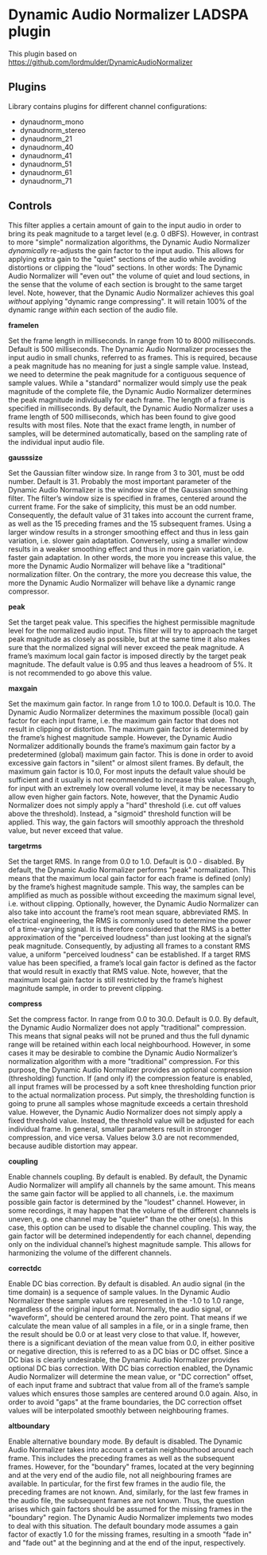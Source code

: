 # Dynamic Audio Normalizer LADSPA plugin

This plugin based on https://github.com/lordmulder/DynamicAudioNormalizer

## Plugins

Library contains plugins for different channel configurations:

* dynaudnorm_mono
* dynaudnorm_stereo
* dynaudnorm_21
* dynaudnorm_40
* dynaudnorm_41
* dynaudnorm_51
* dynaudnorm_61
* dynaudnorm_71


## Controls

This filter applies a certain amount of gain to the input audio in order to bring its peak magnitude to a target level (e.g. 0 dBFS). However, in contrast to more "simple" normalization algorithms, the Dynamic Audio Normalizer *dynamically* re-adjusts the gain factor to the input audio. This allows for applying extra gain to the "quiet" sections of the audio while avoiding distortions or clipping the "loud" sections. In other words: The Dynamic Audio Normalizer will "even out" the volume of quiet and loud sections, in the sense that the volume of each section is brought to the same target level. Note, however, that the Dynamic Audio Normalizer achieves this goal *without* applying "dynamic range compressing". It will retain 100% of the dynamic range *within* each section of the audio file.

**framelen**

Set the frame length in milliseconds. In range from 10 to 8000 milliseconds. Default is 500 milliseconds. The Dynamic Audio Normalizer processes the input audio in small chunks, referred to as frames. This is required, because a peak magnitude has no meaning for just a single sample value. Instead, we need to determine the peak magnitude for a contiguous sequence of sample values. While a "standard" normalizer would simply use the peak magnitude of the complete file, the Dynamic Audio Normalizer determines the peak magnitude individually for each frame. The length of a frame is specified in milliseconds. By default, the Dynamic Audio Normalizer uses a frame length of 500 milliseconds, which has been found to give good results with most files. Note that the exact frame length, in number of samples, will be determined automatically, based on the sampling rate of the individual input audio file.

**gausssize**

Set the Gaussian filter window size. In range from 3 to 301, must be odd number. Default is 31. Probably the most important parameter of the Dynamic Audio Normalizer is the window size of the Gaussian smoothing filter. The filter’s window size is specified in frames, centered around the current frame. For the sake of simplicity, this must be an odd number. Consequently, the default value of 31 takes into account the current frame, as well as the 15 preceding frames and the 15 subsequent frames. Using a larger window results in a stronger smoothing effect and thus in less gain variation, i.e. slower gain adaptation. Conversely, using a smaller window results in a weaker smoothing effect and thus in more gain variation, i.e. faster gain adaptation. In other words, the more you increase this value, the more the Dynamic Audio Normalizer will behave like a "traditional" normalization filter. On the contrary, the more you decrease this value, the more the Dynamic Audio Normalizer will behave like a dynamic range compressor.

**peak**

Set the target peak value. This specifies the highest permissible magnitude level for the normalized audio input. This filter will try to approach the target peak magnitude as closely as possible, but at the same time it also makes sure that the normalized signal will never exceed the peak magnitude. A frame’s maximum local gain factor is imposed directly by the target peak magnitude. The default value is 0.95 and thus leaves a headroom of 5%. It is not recommended to go above this value.

**maxgain**

Set the maximum gain factor. In range from 1.0 to 100.0. Default is 10.0. The Dynamic Audio Normalizer determines the maximum possible (local) gain factor for each input frame, i.e. the maximum gain factor that does not result in clipping or distortion. The maximum gain factor is determined by the frame’s highest magnitude sample. However, the Dynamic Audio Normalizer additionally bounds the frame’s maximum gain factor by a predetermined (global) maximum gain factor. This is done in order to avoid excessive gain factors in "silent" or almost silent frames. By default, the maximum gain factor is 10.0, For most inputs the default value should be sufficient and it usually is not recommended to increase this value. Though, for input with an extremely low overall volume level, it may be necessary to allow even higher gain factors. Note, however, that the Dynamic Audio Normalizer does not simply apply a "hard" threshold (i.e. cut off values above the threshold). Instead, a "sigmoid" threshold function will be applied. This way, the gain factors will smoothly approach the threshold value, but never exceed that value.

**targetrms**

Set the target RMS. In range from 0.0 to 1.0. Default is 0.0 - disabled. By default, the Dynamic Audio Normalizer performs "peak" normalization. This means that the maximum local gain factor for each frame is defined (only) by the frame’s highest magnitude sample. This way, the samples can be amplified as much as possible without exceeding the maximum signal level, i.e. without clipping. Optionally, however, the Dynamic Audio Normalizer can also take into account the frame’s root mean square, abbreviated RMS. In electrical engineering, the RMS is commonly used to determine the power of a time-varying signal. It is therefore considered that the RMS is a better approximation of the "perceived loudness" than just looking at the signal’s peak magnitude. Consequently, by adjusting all frames to a constant RMS value, a uniform "perceived loudness" can be established. If a target RMS value has been specified, a frame’s local gain factor is defined as the factor that would result in exactly that RMS value. Note, however, that the maximum local gain factor is still restricted by the frame’s highest magnitude sample, in order to prevent clipping.

**compress**

Set the compress factor. In range from 0.0 to 30.0. Default is 0.0. By default, the Dynamic Audio Normalizer does not apply "traditional" compression. This means that signal peaks will not be pruned and thus the full dynamic range will be retained within each local neighbourhood. However, in some cases it may be desirable to combine the Dynamic Audio Normalizer’s normalization algorithm with a more "traditional" compression. For this purpose, the Dynamic Audio Normalizer provides an optional compression (thresholding) function. If (and only if) the compression feature is enabled, all input frames will be processed by a soft knee thresholding function prior to the actual normalization process. Put simply, the thresholding function is going to prune all samples whose magnitude exceeds a certain threshold value. However, the Dynamic Audio Normalizer does not simply apply a fixed threshold value. Instead, the threshold value will be adjusted for each individual frame. In general, smaller parameters result in stronger compression, and vice versa. Values below 3.0 are not recommended, because audible distortion may appear.

**coupling**

Enable channels coupling. By default is enabled. By default, the Dynamic Audio Normalizer will amplify all channels by the same amount. This means the same gain factor will be applied to all channels, i.e. the maximum possible gain factor is determined by the "loudest" channel. However, in some recordings, it may happen that the volume of the different channels is uneven, e.g. one channel may be "quieter" than the other one(s). In this case, this option can be used to disable the channel coupling. This way, the gain factor will be determined independently for each channel, depending only on the individual channel’s highest magnitude sample. This allows for harmonizing the volume of the different channels.

**correctdc**

Enable DC bias correction. By default is disabled. An audio signal (in the time domain) is a sequence of sample values. In the Dynamic Audio Normalizer these sample values are represented in the -1.0 to 1.0 range, regardless of the original input format. Normally, the audio signal, or "waveform", should be centered around the zero point. That means if we calculate the mean value of all samples in a file, or in a single frame, then the result should be 0.0 or at least very close to that value. If, however, there is a significant deviation of the mean value from 0.0, in either positive or negative direction, this is referred to as a DC bias or DC offset. Since a DC bias is clearly undesirable, the Dynamic Audio Normalizer provides optional DC bias correction. With DC bias correction enabled, the Dynamic Audio Normalizer will determine the mean value, or "DC correction" offset, of each input frame and subtract that value from all of the frame’s sample values which ensures those samples are centered around 0.0 again. Also, in order to avoid "gaps" at the frame boundaries, the DC correction offset values will be interpolated smoothly between neighbouring frames.

**altboundary**

Enable alternative boundary mode. By default is disabled. The Dynamic Audio Normalizer takes into account a certain neighbourhood around each frame. This includes the preceding frames as well as the subsequent frames. However, for the "boundary" frames, located at the very beginning and at the very end of the audio file, not all neighbouring frames are available. In particular, for the first few frames in the audio file, the preceding frames are not known. And, similarly, for the last few frames in the audio file, the subsequent frames are not known. Thus, the question arises which gain factors should be assumed for the missing frames in the "boundary" region. The Dynamic Audio Normalizer implements two modes to deal with this situation. The default boundary mode assumes a gain factor of exactly 1.0 for the missing frames, resulting in a smooth "fade in" and "fade out" at the beginning and at the end of the input, respectively.
